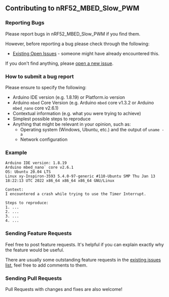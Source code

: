 ## Contributing to nRF52_MBED_Slow_PWM

### Reporting Bugs

Please report bugs in nRF52_MBED_Slow_PWM if you find them.

However, before reporting a bug please check through the following:

* [Existing Open Issues](https://github.com/khoih-prog/nRF52_MBED_Slow_PWM/issues) - someone might have already encountered this.

If you don't find anything, please [open a new issue](https://github.com/khoih-prog/nRF52_MBED_Slow_PWM/issues/new).

### How to submit a bug report

Please ensure to specify the following:

* Arduino IDE version (e.g. 1.8.19) or Platform.io version
* Arduino `mbed` Core Version (e.g. Arduino `mbed` core v1.3.2 or Arduino `mbed_nano` core v2.6.1)
* Contextual information (e.g. what you were trying to achieve)
* Simplest possible steps to reproduce
* Anything that might be relevant in your opinion, such as:
  * Operating system (Windows, Ubuntu, etc.) and the output of `uname -a`
  * Network configuration


### Example

```
Arduino IDE version: 1.8.19
Arduino mbed_nano` core v2.6.1
OS: Ubuntu 20.04 LTS
Linux xy-Inspiron-3593 5.4.0-97-generic #110-Ubuntu SMP Thu Jan 13 18:22:13 UTC 2022 x86_64 x86_64 x86_64 GNU/Linux

Context:
I encountered a crash while trying to use the Timer Interrupt.

Steps to reproduce:
1. ...
2. ...
3. ...
4. ...
```

### Sending Feature Requests

Feel free to post feature requests. It's helpful if you can explain exactly why the feature would be useful.

There are usually some outstanding feature requests in the [existing issues list](https://github.com/khoih-prog/nRF52_MBED_Slow_PWM/issues?q=is%3Aopen+is%3Aissue+label%3Aenhancement), feel free to add comments to them.

### Sending Pull Requests

Pull Requests with changes and fixes are also welcome!

